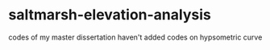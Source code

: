# saltmarsh-elevation-analysis
codes of my master dissertation
haven't added codes on hypsometric curve
